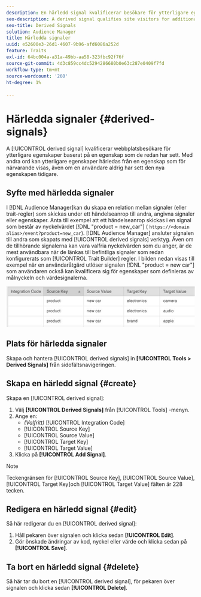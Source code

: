 ```yaml
---
description: En härledd signal kvalificerar besökare för ytterligare egenskaper baserat på det förlopp de redan har sett. Med andra ord kan ytterligare egenskaper härledas från en egenskap som för närvarande visas, även om en användare aldrig har sett den nya egenskapen tidigare.
seo-description: A derived signal qualifies site visitors for additional traits based on a trait they've already seen. In other words, additional trait qualification can be derived from a currently exhibited trait even if a user has never seen the new trait before.
seo-title: Derived Signals
solution: Audience Manager
title: Härledda signaler
uuid: e52600e3-26d1-4607-9b96-afd6086a252d
feature: Traits
exl-id: 64bc004a-a31a-49bb-aa58-323fbc92f76f
source-git-commit: 4d3c859cc4dc5294286680b0e63c287e0409f7fd
workflow-type: tm+mt
source-wordcount: '260'
ht-degree: 1%

---
```


# Härledda signaler {#derived-signals}

A [!UICONTROL derived signal] kvalificerar webbplatsbesökare för ytterligare egenskaper baserat på en egenskap som de redan har sett. Med andra ord kan ytterligare egenskaper härledas från en egenskap som för närvarande visas, även om en användare aldrig har sett den nya egenskapen tidigare.

<!-- c_tb_derived_signal.xml -->

## Syfte med härledda signaler

I [!DNL Audience Manager]kan du skapa en relation mellan signaler (eller trait-regler) som skickas under ett händelseanrop till andra, angivna signaler eller egenskaper. Anta till exempel att ett händelseanrop skickas i en signal som består av nyckelvärdet [!DNL "product = new_car"] ( `https://<domain alias>/event?product=new_car`). [!DNL Audience Manager] ansluter signalen till andra som skapats med [!UICONTROL derived signals] verktyg. Även om de tillhörande signalerna kan vara valfria nyckelvärden som du anger, är de mest användbara när de länkas till befintliga signaler som redan konfigurerats som [!UICONTROL Trait Builder] regler. I bilden nedan visas till exempel när en användaråtgärd utlöser signalen [!DNL "product = new car"] som användaren också kan kvalificera sig för egenskaper som definieras av målnyckeln och värdesignalerna.

![](assets/derived_signal_example.png)

## Plats för härledda signaler

Skapa och hantera [!UICONTROL derived signals] in **[!UICONTROL Tools > Derived Signals]** från sidofältsnavigeringen.

## Skapa en härledd signal {#create}

<!-- t_tb_create_derived.xml -->

Skapa en [!UICONTROL derived signal]:

1. Välj **[!UICONTROL Derived Signals]** från [!UICONTROL Tools] -menyn.
1. Ange en:
   * *(Valfritt)* [!UICONTROL Integration Code]
   * [!UICONTROL Source Key]
   * [!UICONTROL Source Value]
   * [!UICONTROL Target Key]
   * [!UICONTROL Target Value]
1. Klicka på **[!UICONTROL Add Signal]**.

>[!NOTE]
>
>Teckengränsen för [!UICONTROL Source Key], [!UICONTROL Source Value], [!UICONTROL Target Key]och [!UICONTROL Target Value] fälten är 228 tecken.

## Redigera en härledd signal {#edit}

<!-- t_tb_edit_derived.xml -->

Så här redigerar du en [!UICONTROL derived signal]:

1. Håll pekaren över signalen och klicka sedan **[!UICONTROL Edit]**.
2. Gör önskade ändringar av kod, nyckel eller värde och klicka sedan på **[!UICONTROL Save]**.

## Ta bort en härledd signal {#delete}

<!-- t_tb_delete_derived.xml -->

Så här tar du bort en [!UICONTROL derived signal], för pekaren över signalen och klicka sedan **[!UICONTROL Delete]**.
